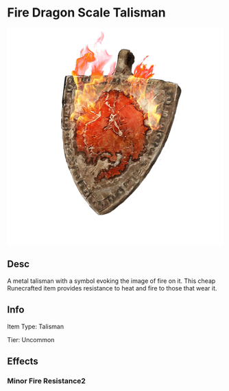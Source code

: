 # Fire Dragon Scale Talisman

![Copyrighted Image](FireDragonScaleTalisman.png)

## Desc

A metal talisman with a symbol evoking the image of fire on it. This cheap Runecrafted item provides resistance to heat and fire to those that wear it.

## Info

Item Type: Talisman

Tier: Uncommon

## Effects

### Minor Fire Resistance2
